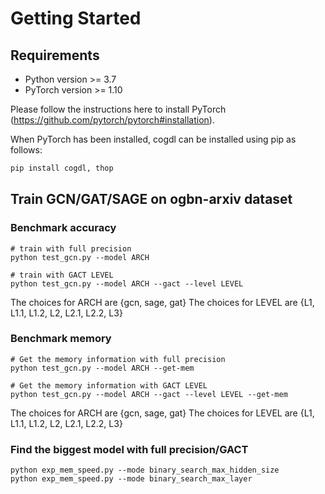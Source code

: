 # Getting Started

## Requirements

- Python version >= 3.7
- PyTorch version >= 1.10

Please follow the instructions here to install PyTorch (https://github.com/pytorch/pytorch#installation).

When PyTorch has been installed, cogdl can be installed using pip as follows:

```bash
pip install cogdl, thop
```

## Train GCN/GAT/SAGE on ogbn-arxiv dataset
### Benchmark accuracy
```
# train with full precision
python test_gcn.py --model ARCH

# train with GACT LEVEL
python test_gcn.py --model ARCH --gact --level LEVEL
```

The choices for ARCH are {gcn, sage, gat}
The choices for LEVEL are {L1, L1.1, L1.2, L2, L2.1, L2.2, L3}

### Benchmark memory
```
# Get the memory information with full precision
python test_gcn.py --model ARCH --get-mem

# Get the memory information with GACT LEVEL
python test_gcn.py --model ARCH --gact --level LEVEL --get-mem
```

The choices for ARCH are {gcn, sage, gat}
The choices for LEVEL are {L1, L1.1, L1.2, L2, L2.1, L2.2, L3}

### Find the biggest model with full precision/GACT
```
python exp_mem_speed.py --mode binary_search_max_hidden_size
python exp_mem_speed.py --mode binary_search_max_layer
```